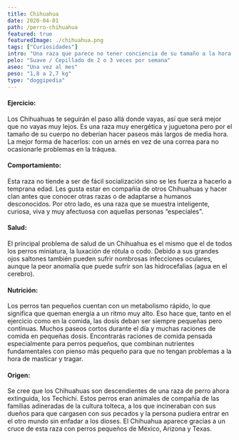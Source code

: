 ```yaml
---
title: Chihuahua
date: 2020-04-01
path: /perro-chihuahua
featured: true
featuredImage: ./chihuahua.png
tags: ["Curiosidades"]
intro: "Una raza que parece no tener conciencia de su tamaño a la hora de pelear con otras razas." 
pelo: "Suave / Cepillado de 2 o 3 veces por semana"
aseo: "Una vez al mes"
peso: "1,8 a 2,7 kg"
type: "doggipedia"
---
```


#### Ejercicio:
Los Chihuahuas te seguirán el paso allá donde vayas, así que será mejor que no vayas muy lejos.
Es una raza muy energética y juguetona pero por el tamaño de su cuerpo no deberían hacer paseos más largos de media hora. La mejor forma de hacerlos: con un arnés en vez de una correa para no ocasionarle problemas en la tráquea.


#### Comportamiento:
Esta raza no tiende a ser de fácil socialización sino se les fuerza a hacerlo a temprana edad. Les gusta estar en compañía de otros Chihuahuas y hacer clan antes que conocer otras razas o de adaptarse a humanos desconocidos. Por otro lado, es una raza que se muestra inteligente, curiosa, viva y muy afectuosa con aquellas personas “especiales”.

#### Salud:
El principal problema de salud de un Chihuahua es el mismo que el de todos los perros miniatura, la luxación de rótula o codo. Debido a sus grandes ojos saltones también pueden sufrir nombrosas infecciones oculares, aunque la peor anomalía que puede sufrir son las hidrocefalias (agua en el cerebro).

#### Nutrición:
Los perros tan pequeños cuentan con un metabolismo rápido, lo que significa que queman energía a un ritmo muy alto. Eso hace que, tanto en el ejercicio como en la comida, las dosis deban ser siempre pequeñas pero contínuas. Muchos paseos cortos durante el día y muchas raciones de comida en pequeñas dosis. Encontrarás raciones de comida pensada especialmente para perros pequeños, que combinan nutrientes fundamentales con pienso más pequeño para que no tengan problemas a la hora de masticar y tragar.

#### Origen:
Se cree que los Chihuahuas son descendientes de una raza de perro ahora extinguida, los Techichi. Estos perros eran animales de compañía de las familias adineradas de la cultura tolteca, a los que incineraban con sus dueños para que cargasen con sus pecados y la persona pudiera entrar en el otro mundo sin enfadar a los dioses. El Chihuahua aparece gracias a un cruce de esta raza con perros pequeños de México, Arizona y Texas.


